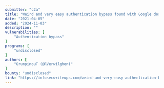 ```yaml
---
submitter: "c2a"
title: "Weird and very easy authentication bypass found with Google dorking"
date: "2021-04-05"
added: "2024-11-03"
description: ""
vulnerabilities: [
    "Authentication bypass"
]
programs: [
    "undisclosed"
]
authors: [
    "GrumpinouT (@RVerwilghen)"
]
bounty: "undisclosed"
link: "https://infosecwriteups.com/weird-and-very-easy-authentication-bypass-found-with-google-dorking-c13230a038ed"
---
```




